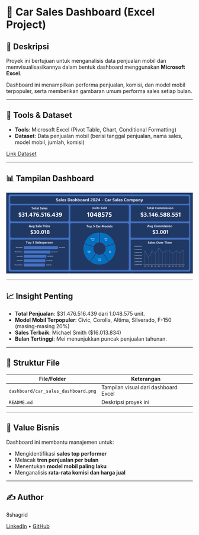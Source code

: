 # 🚗 Car Sales Dashboard (Excel Project)

## 📌 Deskripsi
Proyek ini bertujuan untuk menganalisis data penjualan mobil dan memvisualisasikannya dalam bentuk dashboard menggunakan **Microsoft Excel**.

Dashboard ini menampilkan performa penjualan, komisi, dan model mobil terpopuler, serta memberikan gambaran umum performa sales setiap bulan.

---

## 🧰 Tools & Dataset
- **Tools**: Microsoft Excel (Pivot Table, Chart, Conditional Formatting)
- **Dataset**: Data penjualan mobil (berisi tanggal penjualan, nama sales, model mobil, jumlah, komisi)

[Link Dataset](https://www.kaggle.com/datasets/suraj520/car-sales-data/data)

---

## 📊 Tampilan Dashboard

![Dashboard Preview](dashboard/car_sales_dashboard.png)

---

## 📈 Insight Penting
- **Total Penjualan**: $31.476.516.439 dari 1.048.575 unit.
- **Model Mobil Terpopuler**: Civic, Corolla, Altima, Silverado, F-150 (masing-masing 20%)
- **Sales Terbaik**: Michael Smith ($16.013.834)
- **Bulan Tertinggi**: Mei menunjukkan puncak penjualan tahunan.

---

## 📂 Struktur File
| File/Folder | Keterangan |
|-------------|------------|
| `dashboard/car_sales_dashboard.png` | Tampilan visual dari dashboard Excel |
| `README.md` | Deskripsi proyek ini |

---

## 🧠 Value Bisnis
Dashboard ini membantu manajemen untuk:
- Mengidentifikasi **sales top performer**
- Melacak **tren penjualan per bulan**
- Menentukan **model mobil paling laku**
- Menganalisis **rata-rata komisi dan harga jual**

---

## ✍️ Author
8shagrid

[LinkedIn](https://linkedin.com/in/dirgahalimsusilo) • [GitHub](https://github.com/8shagrid)
